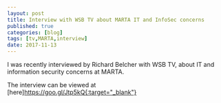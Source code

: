 ```yaml
---
layout: post
title: Interview with WSB TV about MARTA IT and InfoSec concerns
published: true
categories: [blog]
tags: [tv,MARTA,interview]
date: 2017-11-13
---
```


I was recently interviewed by Richard Belcher with WSB TV, about IT and information security concerns at MARTA.

The interview can be viewed at [here]https://goo.gl/Jtp5kQ{:target="_blank"}
